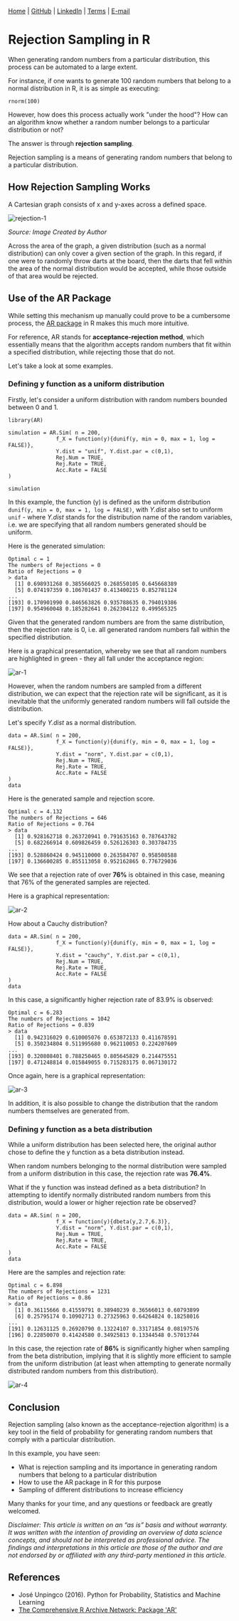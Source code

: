 [Home](https://mgcodesandstats.github.io/) |
[GitHub](https://github.com/mgcodesandstats) |
[LinkedIn](https://www.linkedin.com/in/michaeljgrogan/) |
[Terms](https://mgcodesandstats.github.io/terms/) |
[E-mail](mailto:contact@michael-grogan.com)

# Rejection Sampling in R

When generating random numbers from a particular distribution, this process can be automated to a large extent.

For instance, if one wants to generate 100 random numbers that belong to a normal distribution in R, it is as simple as executing:

```rnorm(100)```

However, how does this process actually work "under the hood"? How can an algorithm know whether a random number belongs to a particular distribution or not?

The answer is through **rejection sampling**.

Rejection sampling is a means of generating random numbers that belong to a particular distribution.

## How Rejection Sampling Works

A Cartesian graph consists of x and y-axes across a defined space.

![rejection-1](rejection-1.png)

*Source: Image Created by Author*

Across the area of the graph, a given distribution (such as a normal distribution) can only cover a given section of the graph. In this regard, if one were to randomly throw darts at the board, then the darts that fell within the area of the normal distribution would be accepted, while those outside of that area would be rejected.

## Use of the AR Package

While setting this mechanism up manually could prove to be a cumbersome process, the [AR package](https://cran.r-project.org/web/packages/AR/AR.pdf) in R makes this much more intuitive.

For reference, AR stands for **acceptance-rejection method**, which essentially means that the algorithm accepts random numbers that fit within a specified distribution, while rejecting those that do not.

Let's take a look at some examples.

### Defining y function as a uniform distribution

Firstly, let's consider a uniform distribution with random numbers bounded between 0 and 1.

```
library(AR)

simulation = AR.Sim( n = 200,
               f_X = function(y){dunif(y, min = 0, max = 1, log = FALSE)},
               Y.dist = "unif", Y.dist.par = c(0,1),
               Rej.Num = TRUE,
               Rej.Rate = TRUE,
               Acc.Rate = FALSE
)

simulation
```

In this example, the function (y) is defined as the uniform distribution ```dunif(y, min = 0, max = 1, log = FALSE)```, with *Y.dist* also set to uniform ```unif``` - where *Y.dist* stands for the distribution name of the random variables, i.e. we are specifying that all random numbers generated should be uniform.

Here is the generated simulation:

```
Optimal c = 1
The numbers of Rejections = 0
Ratio of Rejections = 0
> data
  [1] 0.698931268 0.385566025 0.268550105 0.645668389
  [5] 0.074197359 0.106701437 0.413400215 0.852781124
...
[193] 0.170901990 0.846563826 0.935788635 0.794019386
[197] 0.954960048 0.185282641 0.262304122 0.499565325
```

Given that the generated random numbers are from the same distribution, then the rejection rate is 0, i.e. all generated random numbers fall within the specified distribution.

Here is a graphical presentation, whereby we see that all random numbers are highlighted in green - they all fall under the acceptance region:

![ar-1](ar-1.png)

However, when the random numbers are sampled from a different distribution, we can expect that the rejection rate will be significant, as it is inevitable that the uniformly generated random numbers will fall outside the distribution.

Let's specify *Y.dist* as a normal distribution.

```
data = AR.Sim( n = 200,
               f_X = function(y){dunif(y, min = 0, max = 1, log = FALSE)},
               Y.dist = "norm", Y.dist.par = c(0,1),
               Rej.Num = TRUE,
               Rej.Rate = TRUE,
               Acc.Rate = FALSE
)
data
```

Here is the generated sample and rejection score.

```
Optimal c = 4.132
The numbers of Rejections = 646
Ratio of Rejections = 0.764
> data
  [1] 0.928162718 0.263720941 0.791635163 0.787643782
  [5] 0.682266914 0.609826459 0.526126303 0.303784735
...
[193] 0.528860424 0.945110000 0.263584707 0.958508588
[197] 0.136600285 0.855113058 0.952162865 0.776729036
```

We see that a rejection rate of over **76%** is obtained in this case, meaning that 76% of the generated samples are rejected.

Here is a graphical representation:

![ar-2](ar-2.png)

How about a Cauchy distribution?

```
data = AR.Sim( n = 200,
               f_X = function(y){dunif(y, min = 0, max = 1, log = FALSE)},
               Y.dist = "cauchy", Y.dist.par = c(0,1),
               Rej.Num = TRUE,
               Rej.Rate = TRUE,
               Acc.Rate = FALSE
)
data
```

In this case, a significantly higher rejection rate of 83.9% is observed:

```
Optimal c = 6.283
The numbers of Rejections = 1042
Ratio of Rejections = 0.839
> data
  [1] 0.942316029 0.610005076 0.653872133 0.411678591
  [5] 0.350234804 0.511995680 0.962110053 0.224207609
...
[193] 0.320808401 0.788250465 0.805645829 0.214475551
[197] 0.471248814 0.015849055 0.715283175 0.067130172
```

Once again, here is a graphical representation:

![ar-3](ar-3.png)

In addition, it is also possible to change the distribution that the random numbers themselves are generated from.

### Defining y function as a beta distribution

While a uniform distribution has been selected here, the original author chose to define the y function as a beta distribution instead.

When random numbers belonging to the normal distribution were sampled from a uniform distribution in this case, the rejection rate was **76.4%**.

What if the y function was instead defined as a beta distribution? In attempting to identify normally distributed random numbers from this distribution, would a lower or higher rejection rate be observed?

```
data = AR.Sim( n = 200,
               f_X = function(y){dbeta(y,2.7,6.3)},
               Y.dist = "norm", Y.dist.par = c(0,1),
               Rej.Num = TRUE,
               Rej.Rate = TRUE,
               Acc.Rate = FALSE
)
data
```

Here are the samples and rejection rate:

```
Optimal c = 6.898
The numbers of Rejections = 1231
Ratio of Rejections = 0.86
> data
  [1] 0.36115666 0.41559791 0.38940239 0.36566013 0.60793899
  [6] 0.25795174 0.10902713 0.27325963 0.64264824 0.18258016
...
[191] 0.12631125 0.26920790 0.13224107 0.33171854 0.08197576
[196] 0.22850070 0.41424580 0.34925813 0.13344548 0.57013744
```

In this case, the rejection rate of **86%** is significantly higher when sampling from the beta distribution, implying that it is slightly more efficient to sample from the uniform distribution (at least when attempting to generate normally distributed random numbers from this distribution).

![ar-4](ar-4.png)

## Conclusion

Rejection sampling (also known as the acceptance-rejection algorithm) is a key tool in the field of probability for generating random numbers that comply with a particular distribution.

In this example, you have seen:

- What is rejection sampling and its importance in generating random numbers that belong to a particular distribution
- How to use the AR package in R for this purpose
- Sampling of different distributions to increase efficiency

Many thanks for your time, and any questions or feedback are greatly welcomed.

*Disclaimer: This article is written on an “as is” basis and without warranty. It was written with the intention of providing an overview of data science concepts, and should not be interpreted as professional advice. The findings and interpretations in this article are those of the author and are not endorsed by or affiliated with any third-party mentioned in this article.*

## References

- José Unpingco (2016). Python for Probability, Statistics and Machine Learning
- [The Comprehensive R Archive Network: Package 'AR'](https://cran.r-project.org/web/packages/AR/AR.pdf)
